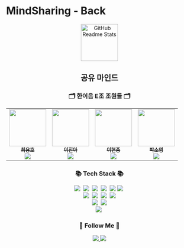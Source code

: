 # MindSharing - Back
<!-- header 영역 -->
<p align="center">
    <img width="100px" src="https://res.cloudinary.com/anuraghazra/image/upload/v1594908242/logo_ccswme.svg" align="center" alt="GitHub Readme Stats" />
</p>
<h2 align="center">공유 마인드</h2>

<h3 align="center"> 🗂 한이음 E조 조원들 🗂 </h3>
<table align="center">
    <tr>
        <td align="center">
	    <a href="https://github.com/Gamemode1221">
	    	<img src="https://avatars.githubusercontent.com/u/50878455?v=4?s=100" width="100px;" alt=""/>
	    	<br/>
	    	<sub>
	    	<b>최용호</b>
	    	<br/>
	    	<img src="https://us-central1-progress-markdown.cloudfunctions.net/progress/100"/>
	        </sub>
	    </a>
	    <br />
	</td>
        <td align="center">
	    <a href="https://github.com/leejinagood">
	    	<img src="https://avatars.githubusercontent.com/u/105264158?v=4?s=100" width="100px;" alt=""/>
	    	<br/>
	    	<sub>
	    	<b>이진아</b>
	    	<br/>
	    	<img src="https://us-central1-progress-markdown.cloudfunctions.net/progress/100"/>
	        </sub>
	    </a>
	    <br />
	</td>
        <td align="center">
	    <a href="https://github.com/Brem0827">
	    	<img src="https://avatars.githubusercontent.com/u/62270266?v=4?s=100" width="100px;" alt=""/>
	    	<br/>
	    	<sub>
	    	<b>이현종</b>
	    	<br/>
	    	<img src="https://us-central1-progress-markdown.cloudfunctions.net/progress/100"/>
	        </sub>
	    </a>
	    <br />
	</td>
        <td align="center">
	    <a href="https://github.com/parksoyeoung">
	    	<img src="https://avatars.githubusercontent.com/u/120089475?v=4?s=100" width="100px;" alt=""/>
	    	<br/>
	    	<sub>
	    	<b>박소영</b>
	    	<br/>
	    	<img src="https://us-central1-progress-markdown.cloudfunctions.net/progress/100"/>
	        </sub>
	    </a>
	    <br />
	</td>
    </tr>
</table>

<h3 align="center">📚 Tech Stack 📚</h3>
<p align="center">
    <img src="https://img.shields.io/badge/HTML5-E34F26?style=flat-square&logo=HTML5&logoColor=white"/></a>&nbsp 
    <img src="https://img.shields.io/badge/CSS3-1572B6?style=flat-square&logo=CSS3&logoColor=white"/></a>&nbsp
    <img src="https://img.shields.io/badge/JavaScript-F7DF1E?style=flat-square&logo=JavaScript&logoColor=white"/></a>&nbsp
    <img src="https://img.shields.io/badge/React-61DAFB?style=flat-square&logo=React&logoColor=white"/></a>&nbsp
    <img src="https://img.shields.io/badge/Java-007396?style=flat-square&logo=JAVA&logoColor=white"/></a>
    <img src="https://img.shields.io/badge/macOS-000000?style=flat-square&logo=macOS&logoColor=white"/></a>&nbsp </br>
    <img src="https://img.shields.io/badge/Spring Boot-6DB33F?style=flat-square&logo=Spring Boot&logoColor=white"/></a>&nbsp 
    <img src="https://img.shields.io/badge/IntelliJ IDEA-000000?style=flat-square&logo=IntelliJ IDEA&logoColor=white"/></a>&nbsp 
    <img src="https://img.shields.io/badge/MySQL-4479A1?style=flat-square&logo=MySQL&logoColor=white"/></a>&nbsp
    <img src="https://img.shields.io/badge/Windows-0078D6?style=flat-square&logo=Windows&logoColor=white"/></a><br>
    <img src="https://img.shields.io/badge/node.js-339933?style=for-the-badge&logo=Node.js&logoColor=white"></a>&nbsp
    <img src="https://img.shields.io/badge/bootstrap-7952B3?style=for-the-badge&logo=bootstrap&logoColor=white"></a><br />
<img src="https://img.shields.io/badge/Visual Studio Code-007ACC?style=for-the-badge&logo=Visual Studio Code&logoColor=white"></a>&nbsp 
</p>

<h3 align="center">🌈 Follow Me 🌈</h3>
<p align="center">
    <a href="https://forestofdevelop.notion.site/f4e0f2cc58584c84b84c8223fcd44bf4">
        <img src="https://img.shields.io/badge/notion-000000?style=for-the-badge&logo=Notion&logoColor=white">
    </a>
    <a href="https://github.com/Gamemode1221/MindSharing-Front">
        <img src="https://img.shields.io/badge/GitHub-181717?style=for-the-badge&logo=GitHub&logoColor=white">
    </a>
</p>
